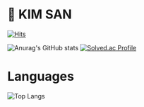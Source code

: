 # 👋 KIM SAN
[![Hits](https://hits.seeyoufarm.com/api/count/incr/badge.svg?url=https%3A%2F%2Fgithub.com%2FdevMtn30&count_bg=%233DC8B4&title_bg=%236BD551&icon=ghostery.svg&icon_color=%23E7E7E7&title=hits&edge_flat=false)](https://hits.seeyoufarm.com)

![Anurag's GitHub stats](https://github-readme-stats.vercel.app/api?username=devMtn30&show_icons=true&theme=radical)
[![Solved.ac Profile](http://mazassumnida.wtf/api/v2/generate_badge?boj=tksml13)](https://solved.ac/tksml13/)

# Languages
![Top Langs](https://github-readme-stats.vercel.app/api/top-langs/?username=devMtn30&layout=compact&theme=tokyonight)
